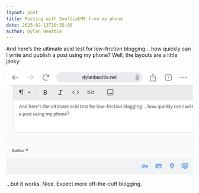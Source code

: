 ```yaml
---
layout: post
title: Posting with SveltiaCMS from my phone
date: 2025-02-13T20:55:00
author: Dylan Beattie
---
```

And here’s the ultimate acid test for low-friction blogging… how quickly can I write and publish a post using my phone? Well, the layouts are a little janky:

![Composing a blog post in Chrome on an iPhone using Sveltia CMS](/images/posts/IMG_7410.png "Composing a blog post in Chrome on an iPhone using Sveltia CMS")

…but it works. Nice. Expect more off-the-cuff blogging.
